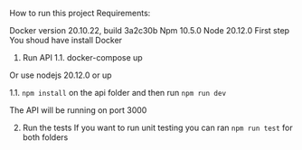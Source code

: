 How to run this project
Requirements:

Docker version 20.10.22, build 3a2c30b
Npm 10.5.0
Node 20.12.0
First step You shoud have install Docker 

1. Run API
1.1. docker-compose up

Or use nodejs 20.12.0 or up

1.1. `npm install` on the api folder and then run `npm run dev`

The API will be running on port 3000


2. Run the tests
If you want to run unit testing you can ran `npm run test` for both folders